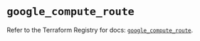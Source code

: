 # `google_compute_route`

Refer to the Terraform Registry for docs: [`google_compute_route`](https://registry.terraform.io/providers/hashicorp/google-beta/5.42.0/docs/resources/google_compute_route).
